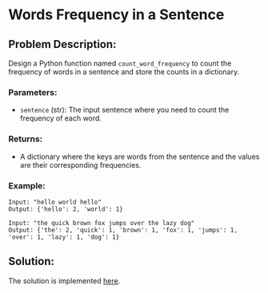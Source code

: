 # Words Frequency in a Sentence

## Problem Description:

Design a Python function named `count_word_frequency` to count the frequency of words in a sentence and store the counts in a dictionary.

### Parameters:

* `sentence` (str): The input sentence where you need to count the frequency of each word.

### Returns:

* A dictionary where the keys are words from the sentence and the values are their corresponding frequencies.

### Example:

```
Input: "hello world hello"
Output: {'hello': 2, 'world': 1}
```
```
Input: "the quick brown fox jumps over the lazy dog"
Output: {'the': 2, 'quick': 1, 'brown': 1, 'fox': 1, 'jumps': 1, 'over': 1, 'lazy': 1, 'dog': 1}
```

## Solution:

The solution is implemented [here](./code.py).
